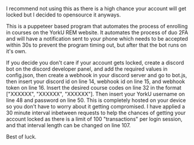 I recommend not using this as there is a high chance your account will get locked but I decided to opensource it anyways.

This is a puppeteer based program that automates the process of enrolling in courses on the YorkU REM website. It automates the process of duo 2FA and will have a notification sent to your phone which needs to be accepted within 30s to prevent the program timing out, but after that the bot runs on it's own.

If you decide you don't care if your account gets locked, create a discord bot on the discord developer panel, and add the required values in config.json, then create a webhook in your discord server and go to bot.js, then insert your discord id on line 14, webhook id on line 15, and webhook token on line 16. Insert the desired course codes on line 32 in the format ["XXXXXX", "XXXXXX", "XXXXXX"]. Then insert your YorkU username on line 48 and password on line 50. This is completely hosted on your device so you don't have to worry about it getting compromised. I have applied a 30 minute interval inbetween requests to help the chances of getting your account locked as there is a limit of 100 "transactions" per login session, and that interval length can be changed on line 107.

Best of luck.
